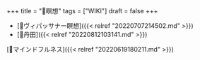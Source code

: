+++
title = "📝瞑想"
tags = ["WIKI"]
draft = false
+++

-   [📝ヴィパッサナー瞑想]({{< relref "20220707214502.md" >}})
-   [📝丹田]({{< relref "20220812103141.md" >}})

[🔖マインドフルネス]({{< relref "20220619180211.md" >}})
